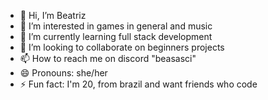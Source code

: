 - 👋 Hi, I’m Beatriz 
- 👀 I’m interested in games in general and music
- 🌱 I’m currently learning full stack development 
- 💞️ I’m looking to collaborate on beginners projects 
- 📫 How to reach me on discord "beasasci"
- 😄 Pronouns: she/her
- ⚡ Fun fact: I'm 20, from brazil and want friends who code 

<!---
bea2003triz/bea2003triz is a ✨ special ✨ repository because its `README.md` (this file) appears on your GitHub profile.
You can click the Preview link to take a look at your changes.
--->
